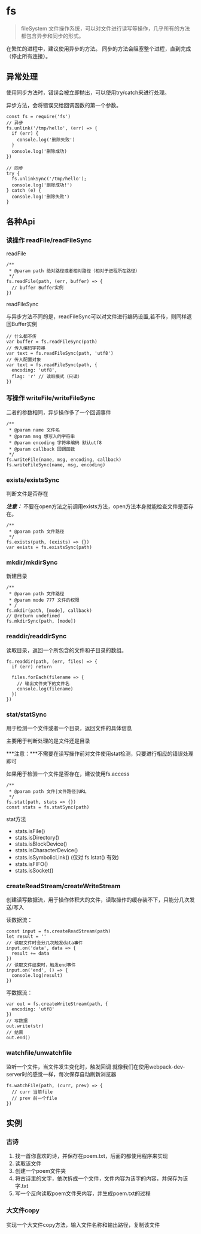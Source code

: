 # fs
> fileSystem 文件操作系统，可以对文件进行读写等操作，几乎所有的方法都包含异步和同步的形式。

在繁忙的进程中，建议使用异步的方法。 同步的方法会阻塞整个进程，直到完成（停止所有连接）。

## 异常处理
使用同步方法时，错误会被立即抛出，可以使用try/catch来进行处理。

异步方法，会将错误交给回调函数的第一个参数。

```
const fs = require('fs')
// 异步
fs.unlink('/tmp/hello', (err) => {
  if (err) {
    console.log('删除失败')
  }
  console.log('删除成功)
})

// 同步
try {
  fs.unlinkSync('/tmp/hello');
  console.log('删除成功!')
} catch (e) {
  console.log('删除失败')
}
```

## 各种Api

### 读操作 readFile/readFileSync

readFile

```
/**
 * @param path 绝对路径或者相对路径（相对于进程所在路径）
 */
fs.readFile(path, (err, buffer) => {
  // buffer Buffer实例
})
```
readFileSync

与异步方法不同的是，readFileSync可以对文件进行编码设置,若不传，则同样返回Buffer实例

```
// 什么都不传
var buffer = fs.readFileSync(path)
// 传入编码字符串
var text = fs.readFileSync(path, 'utf8')
// 传入配置对象
var text = fs.readFileSync(path, {
  encoding: 'utf8',
  flag: 'r' // 读取模式（只读）
})
```

### 写操作 writeFile/writeFileSync
二者的参数相同，异步操作多了一个回调事件

```
/**
 * @param name 文件名
 * @param msg 想写入的字符串
 * @param encoding 字符串编码 默认utf8
 * @param callback 回调函数
 */
fs.writeFile(name, msg, encoding, callback)
fs.writeFileSync(name, msg, encoding)
```

### exists/existsSync
判断文件是否存在

***注意：*** 不要在open方法之前调用exists方法，open方法本身就能检查文件是否存在。

```
/**
 * @param path 文件路径
 */
fs.exists(path, (exists) => {})
var exists = fs.existsSync(path)
```

### mkdir/mkdirSync
新建目录

```
/**
 * @param path 文件路径
 * @param mode 777 文件的权限
 * /
fs.mkdir(path, [mode], callback)
// @return undefined
fs.mkdirSync(path, [mode])
```

### readdir/readdirSync
读取目录，返回一个所包含的文件和子目录的数组。

```
fs.readdir(path, (err, files) => {
  if (err) return

  files.forEach(filename => {
    // 输出文件夹下的文件名
    console.log(filename)
  })
})
```

### stat/statSync
用于检测一个文件或者一个目录，返回文件的具体信息

主要用于判断处理的是文件还是目录

***注意：***不需要在读写操作前对文件使用stat检测，只要进行相应的错误处理即可

如果用于检验一个文件是否存在，建议使用fs.access

```
/**
 * @param path 文件|文件路径|URL
 */
fs.stat(path, stats => {})
const stats = fs.statSync(path)
```

stat方法
- stats.isFile()
- stats.isDirectory()
- stats.isBlockDevice()
- stats.isCharacterDevice()
- stats.isSymbolicLink() (仅对 fs.lstat() 有效)
- stats.isFIFO()
- stats.isSocket()

### createReadStream/createWriteStream
创建读写数据流，用于操作体积大的文件，读取操作的缓存装不下，只能分几次发送/写入

读数据流：

```
const input = fs.createReadStream(path)
let result = ''
// 读取文件时会分几次触发data事件
input.on('data', data => {
  result += data
})
// 读取文件结束时，触发end事件
input.on('end', () => {
  console.log(result)
})
```

写数据流：

```
var out = fs.createWriteStream(path, {
  encoding: 'utf8'
})
// 写数据
out.write(str)
// 结束
out.end()
```

### watchfile/unwatchfile
监听一个文件，当文件发生变化时，触发回调
就像我们在使用webpack-dev-server时的感觉一样，每次保存自动刷新浏览器

```
fs.watchFile(path, (curr, prev) => {
  // curr 当前file
  // prev 前一个file
})
```

## 实例
### 古诗
1. 找一首你喜欢的诗，并保存在poem.txt，后面的都使用程序来实现
2. 读取该文件
3. 创建一个poem文件夹
4. 将古诗里的文字，依次拆成一个文件，文件内容为该字的内容，并保存为该字.txt
5. 写一个反向读取poem文件夹内容，并生成poem.txt的过程

### 大文件copy
实现一个大文件copy方法，输入文件名称和输出路径，复制该文件
